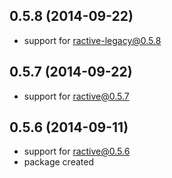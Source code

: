 ## 0.5.8 (2014-09-22)
- support for ractive-legacy@0.5.8

## 0.5.7 (2014-09-22)
- support for ractive@0.5.7

## 0.5.6 (2014-09-11)
- support for ractive@0.5.6
- package created
